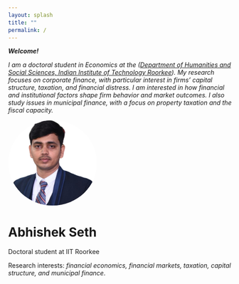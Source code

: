 ```yaml
---
layout: splash
title: ""
permalink: /
---
```


***Welcome!*** <br>

*I am a doctoral student in Economics at the ([Department of Humanities and Social Sciences, Indian Institute of Technology Roorkee](https://hs.iitr.ac.in/)). My research focuses on corporate finance, with particular interest in firms’ capital structure, taxation, and financial distress. I am interested in how financial and institutional factors shape firm behavior and market outcomes. I also study issues in municipal finance, with a focus on property taxation and the fiscal capacity.*

<img src="Abhishek_PP1.jpg" alt="Abhishek" width="200" style="border-radius: 50%;">

# Abhishek Seth
Doctoral student at IIT Roorkee

Research interests: *financial economics, financial markets, taxation, capital structure, and municipal finance*.
